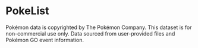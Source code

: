 # PokeList

Pokémon data is copyrighted by The Pokémon Company. This dataset is for non-commercial use only. Data sourced from user-provided files and Pokémon GO event information.
